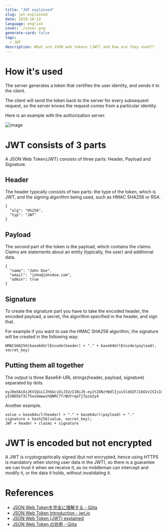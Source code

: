 ```yaml
---
title: "JWT explained"
slug: jwt-explained
date: 2019-10-22
language: english
cover: ./cover.png
generate-card: false
tags: 
  - JWT
description: What are JSON web tokens (JWT) and how are they used??
---
```

# How it's used

The server generates a token that certifies the user identity, and sends it to the client.

The client will send the token back to the server for every subsequent request, so the server knows the request comes from a particular identity.

Here is an example with the authorization server.

![image](https://user-images.githubusercontent.com/32632542/67341736-5c476780-f56b-11e9-9906-0dd6fdfe6182.png)


# JWT consists of 3 parts

A JSON Web Token(JWT) consists of three parts: Header, Payload and Signature.

## Header 

The header typically consists of two parts: the type of the token, which is JWT, and the signing algorithm being used, such as HMAC SHA256 or RSA.

```
{
  "alg": "HS256",
  "typ": "JWT"
}
```

## Payload 

The second part of the token is the payload, which contains the claims. Claims are statements about an entity (typically, the user) and additional data. 

```
{
  "name": "John Doe",
  "email": "john@johndoe.com",
  "admin": true
}
```
## Signature

To create the signature part you have to take the encoded header, the encoded payload, a secret, the algorithm specified in the header, and sign that.

For example if you want to use the HMAC SHA256 algorithm, the signature will be created in the following way:

```
HMACSHA256(base64UrlEncode(header) + "." + base64UrlEncode(payload), secret_key)
```

## Putting them all together 

The output is three Base64-URL strings(header, payload, signature) separated by dots.

```
eyJ0eXAiOiJKV1QiLCJhbGciOiJIUzI1NiJ9.eyJtZXNzYWdlIjoiSldUIFJ1bGVzISIsImlhdCI6MTQ1OTQ0ODExOSwiZXhwIjoxNDU5NDU0NTE5fQ.-yIVBD5b73C75osbmwwshQNRC7frWUYrqaTjTpza2y4
```

Another example.

```
value = base64url(header) + "." + base64url(payload) + "." 
signature = hash256(value, secret_key);
JWT = header + claims + signature
```

# JWT is encoded but not encrypted

A JWT is cryptographically signed (but not encrypted, hence using HTTPS is mandatory when storing user data in the JWT), so there is a guarantee we can trust it when we receive it, as no middleman can intercept and modify it, or the data it holds, without invalidating it.

# References 
- [JSON Web Tokenを完全に理解する - Qiita](https://qiita.com/k_k_hogetaro/items/0c97f42ecb8207767db2)
- [JSON Web Token Introduction - jwt.io](https://jwt.io/introduction/)
- [JSON Web Token (JWT) explained](https://flaviocopes.com/jwt/)
- [JSON Web Token の効用 - Qiita](https://qiita.com/kaiinui/items/21ec7cc8a1130a1a103a)
